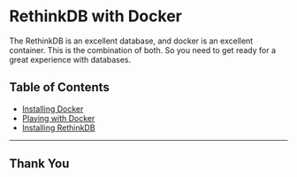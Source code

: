 # RethinkDB with Docker

The RethinkDB is an excellent database, and docker is an excellent container. This is the combination of both. So you need to get ready for a great experience with databases.

## Table of Contents

- [Installing Docker](installing_docker.md)
- [Playing with Docker](playing_with_docker.md)
- [Installing RethinkDB](installing_rethinkdb.md)

---

## Thank You
